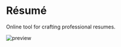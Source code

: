 # Résumé

Online tool for crafting professional resumes.

![preview]("https://files.catbox.moe/veupv2.png")
